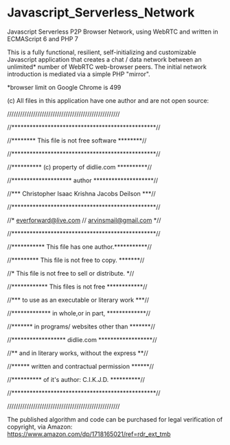 # Javascript_Serverless_Network
Javascript Serverless P2P Browser Network, using WebRTC and written in ECMAScript 6 and PHP 7

This is a fully functional, resilient, self-initializing and customizable Javascript application that creates a chat / data network between an unlimited* number of WebRTC web-browser peers. The initial network introduction is mediated via a simple PHP "mirror".

*browser limit on Google Chrome is 499

(c) All files in this application have one author and are not open source:

////////////////////////////////////////////////////

//************************************************//

//******** This file is not free software ********//

//************************************************//

//********** (c) property of didlie.com **********//

//******************** author ********************//

//*** Christopher Isaac Krishna Jacobs Deilson ***//

//************************************************//

//* everforward@live.com // arvinsmail@gmail.com *//

//************************************************//

//*********** This file has one author.***********//

//********* This file is not free to copy. *******//

//* This file is not free to sell or distribute. *//

//************ This files is not free ************//

//*** to use as an executable or literary work ***//

//************* in whole,or in part, *************//

//******* in programs/ websites other than *******//

//****************** didlie.com ******************//

//** and in literary works, without the express **//

//****** written and contractual permission ******//

//********** of it's author: C.I.K.J.D. **********//

//************************************************//

////////////////////////////////////////////////////

The published algorithm and code can be purchased for legal verification of copyright, via Amazon:
https://www.amazon.com/dp/1718165021/ref=rdr_ext_tmb


